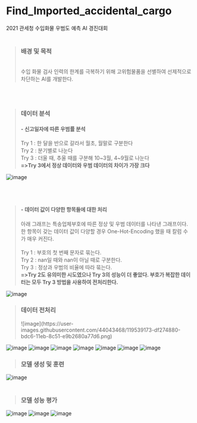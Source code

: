 # Find_Imported_accidental_cargo
2021 관세청 수입화물 우범도 예측 AI 경진대회
<br><br>
> <h3>배경 및 목적</h3> <br>
> 수입 화물 검사 인력의 한계를 극복하기 위해 고위험물품을 선별하여 선제적으로 차단하는 AI를 개발한다.
<br><br>
> <h3>데이터 분석</h3>
> <h4>- 신고일자에 따른 우범률 분석</h4>
> Try 1 : 한 달을 반으로 갈라서 월초, 월말로 구분한다<br>
> Try 2 : 분기별로 나눈다<br>
> Try 3 : 더울 때, 추울 때를 구분해 10~3월, 4~9월로 나눈다<br>
> <b>=>Try 3에서 정상 데이터와 우범 데이터의 차이가 가장 크다</b>
![image](https://user-images.githubusercontent.com/44043468/119469792-a8c7da00-bd82-11eb-8176-23cb0eda7318.png)
  
<br><br>
> <h4>- 데이터 값이 다양한 항목들에 대한 처리</h4>
> 아래 그래프는 특송업체부호에 따른 정상 및 우범 데이터를 나타낸 그래프이다.<br>
> 한 항목이 갖는 데이터 값이 다양할 경우 One-Hot-Encoding 했을 때 칼럼 수가 매우 커진다.<br><br>
> Try 1 : 부호의 첫 번째 문자로 묶는다.<br>
> Try 2 : nan일 때와 nan이 아닐 때로 구분한다.<br>
> Try 3 : 정상과 우범의 비율에 따라 묶는다.<br>
> <b>=>Try 2도 유의미한 시도였으나 Try 3의 성능이 더 좋았다. 부호가 복잡한 데이터는 모두 Try 3 방법을 사용하여 전처리한다.</b>
![image](https://user-images.githubusercontent.com/44043468/119470547-6bb01780-bd83-11eb-8ee3-ab46ff2f9b70.png)

> <h3>데이터 전처리</h3>
> ![image](https://user-images.githubusercontent.com/44043468/119539173-df274880-bdc6-11eb-8c51-e9b2680a77d6.png)
![image](https://user-images.githubusercontent.com/44043468/119539207-e51d2980-bdc6-11eb-81d1-04c4c68ed202.png)
![image](https://user-images.githubusercontent.com/44043468/119539233-ea7a7400-bdc6-11eb-83c9-a710ef82393b.png)
![image](https://user-images.githubusercontent.com/44043468/119539260-f1a18200-bdc6-11eb-8fb5-150aae58fd36.png)
![image](https://user-images.githubusercontent.com/44043468/119539288-f8c89000-bdc6-11eb-80b9-382fa2f91287.png)
![image](https://user-images.githubusercontent.com/44043468/119539308-fd8d4400-bdc6-11eb-839f-18df022a29f2.png)
![image](https://user-images.githubusercontent.com/44043468/119539327-03832500-bdc7-11eb-8ad8-55c8e9caa270.png)
![image](https://user-images.githubusercontent.com/44043468/119539345-07af4280-bdc7-11eb-9fde-be2bea831a10.png)
<br>
><h3> 모델 생성 및 훈련</h3>
![image](https://user-images.githubusercontent.com/44043468/119539360-0d0c8d00-bdc7-11eb-8cdf-453ada5d0937.png)
<br><br>
><h3> 모델 성능 평가</h3>
![image](https://user-images.githubusercontent.com/44043468/119539380-11d14100-bdc7-11eb-9120-1c2060ca74ce.png)
![image](https://user-images.githubusercontent.com/44043468/119539405-185fb880-bdc7-11eb-934c-7e5e37ca55d3.png)
![image](https://user-images.githubusercontent.com/44043468/119539438-24e41100-bdc7-11eb-83b0-024fb6732df8.png)
